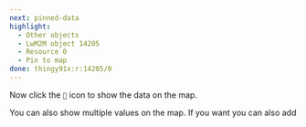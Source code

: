 ```yaml
---
next: pinned-data
highlight:
  - Other objects
  - LwM2M object 14205
  - Resource 0
  - Pin to map
done: thingy91x:r:14205/0
---
```


Now click the `📍` icon to show the data on the map.

You can also show multiple values on the map. If you want you can also add
